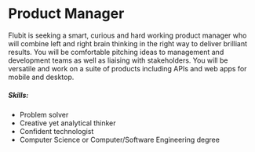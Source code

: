 Product Manager
===========================

Flubit is seeking a smart, curious and hard working product manager who will combine left and right brain thinking in the right way to deliver brilliant results. You will be comfortable pitching ideas to management and development teams as well as liaising with stakeholders. You will be versatile and work on a suite of products including APIs and web apps for mobile and desktop.  

##### Skills:
* Problem solver
* Creative yet analytical thinker
* Confident technologist
* Computer Science or Computer/Software Engineering degree
